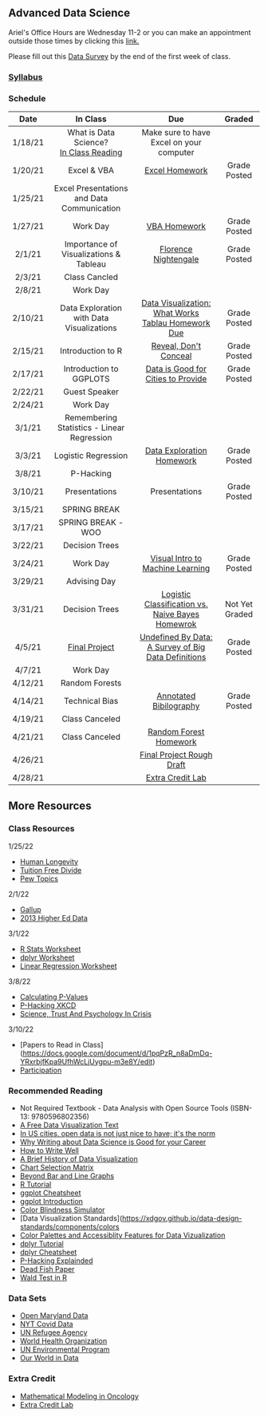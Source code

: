 ## Advanced Data Science 

Ariel's Office Hours are Wednesday 11-2 or you can make an appointment outside those times by clicking this [link.](https://calendar.google.com/calendar/u/0/selfsched?sstoken=UUFwT2R0NWJJNk1ffGRlZmF1bHR8YzhhMzM4NmIyYWYyN2I1ZjE1NDBkODkzNDcxNzBlZTA)

Please fill out this [Data Survey](https://forms.gle/3fp11BtWCaWenGJr6) by the end of the first week of class.

### [Syllabus](Syllabus.pdf)

### Schedule

| Date    | In Class | Due | Graded |
| :---:   | :---: |:---: |:---:|
| 1/18/21 | What is Data Science? <br> [In Class Reading](http://jse.amstat.org/v23n2/witmer.pdf)| Make sure to have Excel on your computer ||
| 1/20/21 | Excel & VBA  | [Excel Homework](https://docs.google.com/document/d/1g8eOYNe9sDmrstRgvFRZBskxjaIaD7Za4lFXSgPPkVw/edit) | Grade Posted|
| 1/25/21 | Excel Presentations and Data Communication |||
| 1/27/21 | Work Day | [VBA Homework](https://docs.google.com/document/d/1bTkmUon_Kq6_DupNw2Szh-T4rFGqzeA2aIIBy7m1yhk/edit) |Grade Posted|
| 2/1/21  | Importance of Visualizations & Tableau  | [Florence Nightengale](https://docs.google.com/forms/d/1FBgScIpV9Vpa-jb1nlWuoCqOxFE7v5SmQtacpFHpIq8/edit) |Grade Posted|
| 2/3/21  | Class Cancled  |  ||
| 2/8/21  | Work Day   |  ||
| 2/10/21 | Data Exploration with Data Visualizations| [Data Visualization: What Works](https://docs.google.com/forms/d/1JJ3pD4m_kvgERvRMuFSiDxglcJmNxvg1N8fegM7ubyA/edit)<br> [Tablau Homework Due](https://docs.google.com/document/d/1bta4t39rpvl-kXgO2pmZPGypWnYyBbiyzCPek9kxv9E/edit#) |Grade Posted|
| 2/15/21 | Introduction to R | [Reveal, Don't Conceal](https://forms.gle/whPpC55iAAqnpVzb7)|Grade Posted|
| 2/17/21 | Introduction to GGPLOTS | [Data is Good for Cities to Provide](https://docs.google.com/document/d/1NdyvanjoIKYkQNcL_sJSPO_ssPGYJyvn2sH28qHBJ70/edit) |Grade Posted|
| 2/22/21 | Guest Speaker |||
| 2/24/21 | Work Day |  ||
| 3/1/21  | Remembering Statistics - Linear Regression|  ||
| 3/3/21  | Logistic Regression | [Data Exploration Homework](https://docs.google.com/document/d/1GJbs8fvJn99ogIkj3jbGYEoTcw0Tgu4XyI15WOqdQfs/edit#)|Grade Posted|
| 3/8/21  | P-Hacking |  ||
| 3/10/21 | Presentations| Presentations |Grade Posted|
| 3/15/21 | SPRING BREAK |  ||
| 3/17/21 | SPRING BREAK - WOO ||  |
| 3/22/21 | Decision Trees |  ||
| 3/24/21 | Work Day | [Visual Intro to Machine Learning](https://docs.google.com/forms/d/e/1FAIpQLSe3ycyx_XZeijp9AvWHI_DwXUKK5ptuS7-KhhW7wZfcMaoqyQ/viewform?usp=sf_link) |Grade Posted|
| 3/29/21 | Advising Day |   | |
| 3/31/21 | Decision Trees |  [Logistic Classification vs. Naive Bayes Homewrok](https://docs.google.com/document/d/1O-DMEizpyg0C943koU7zPK2Avit05cT-Xf1T4ggKIzs/edit)|Not Yet Graded|
| 4/5/21  | [Final Project](https://docs.google.com/document/d/1kfQRu0UR9cMMZp4FJakoDQTfe3IErKiSW0BAckgqqNo/edit)   | [Undefined By Data: A Survey of Big Data Definitions](https://docs.google.com/forms/d/e/1FAIpQLSc8BM1Nn3CZYetIb6PrSCHPaD65oO-5uQnDXeZkthmBzDhJlg/viewform?usp=sf_link) |Grade Posted|
| 4/7/21  | Work Day | ||
| 4/12/21 | Random Forests | ||
| 4/14/21 | Technical Bias |[Annotated Bibilography](https://docs.google.com/document/d/1kfQRu0UR9cMMZp4FJakoDQTfe3IErKiSW0BAckgqqNo/edit) | Grade Posted|
| 4/19/21 | Class Canceled | ||
| 4/21/21 | Class Canceled | [Random Forest Homework](https://docs.google.com/document/d/1P1sIvms3UjZcpVE3BDDee3hlBfJQ9Nzij8gRqp6igOM/edit)||
| 4/26/21 | | [Final Project Rough Draft](https://docs.google.com/document/d/1kfQRu0UR9cMMZp4FJakoDQTfe3IErKiSW0BAckgqqNo/edit)||
| 4/28/21 | | [Extra Credit Lab](https://docs.google.com/document/d/1eDwBrm8WRvQfbt25nfnnEppA4ljSTw9WWd3koiX_D80/edit)||

## More Resources

### Class Resources

1/25/22
- [Human Longevity](https://rss.onlinelibrary.wiley.com/doi/epdf/10.1111/1740-9713.01582)
- [Tuition Free Divide](https://www.pewresearch.org/fact-tank/2021/08/11/democrats-overwhelmingly-favor-free-college-tuition-while-republicans-are-divided-by-age-education/)
- [Pew Topics](https://www.pewresearch.org/topics-categorized/)

2/1/22
- [Gallup](https://www.gallup.com/home.aspx)
- [2013 Higher Ed Data](https://github.com/arielcwebster/DataScience/blob/main/IPEDS_data.xlsx)

3/1/22
- [R Stats Worksheet](https://docs.google.com/document/d/1VkgAm94UEOMRdAE6RnRBpmxVjcSIJ2NufUX3MKc8Wb0/edit)
- [dplyr Worksheet](https://docs.google.com/document/d/1SEZc9nrDm6NN7uqAjCA-hy6QPazf8pX5hfkxGBYSOzg/edit)
- [Linear Regression Worksheet](https://docs.google.com/document/d/1BvlwbGg5-ByOsJgN2FqqOF5tIB9Q2hM3azCdKe5YPF0/edit)

3/8/22
- [Calculating P-Values](https://www.youtube.com/watch?v=5Z9OIYA8He8)
- [P-Hacking XKCD](https://xkcd.com/882/)
- [Science, Trust And Psychology In Crisis](https://www.npr.org/sections/13.7/2014/06/02/318212713/science-trust-and-psychology-in-crisis)

3/10/22
- [Papers to Read in Class] (https://docs.google.com/document/d/1pqPzR_n8aDmDq-YRxrbjfKpa9UfhWcLjUygpu-m3e8Y/edit)
- [Participation](https://docs.google.com/document/d/12VN_YoaWswvMlsJNYNCMk6u0WFoHxRTCFS0GAEzwW8k/edit)

### Recommended Reading

- Not Required Textbook - Data Analysis with Open Source Tools (ISBN-13: 9780596802356)
- [A Free Data Visualization Text](https://mschermann.github.io/data_viz_reader/introduction.html)
- [In US cities, open data is not just nice to have; it's the norm](https://www.theguardian.com/local-government-network/2013/oct/21/open-data-us-san-francisco)
- [Why Writing about Data Science is Good for your Career](https://towardsdatascience.com/the-most-important-part-of-a-data-science-project-is-writing-a-blog-post-50715f37833a)
- [How to Write Well](https://towardsdatascience.com/get-better-in-data-science-writing-and-the-opportunities-will-grow-9d37fdada262)
- [A Brief History of Data Visualization](https://www.datavis.ca/papers/hbook.pdf)
- [Chart Selection Matrix](http://www.perceptualedge.com/articles/misc/Graph_Selection_Matrix.pdf)
- [Beyond Bar and Line Graphs](https://journals.plos.org/plosbiology/article?id=10.1371/journal.pbio.1002128#)
- [R Tutorial](http://www.r-tutor.com/r-introduction)
- [ggplot Cheatsheet](https://raw.githubusercontent.com/rstudio/cheatsheets/main/data-visualization.pdf)
- [ggplot Introduction](https://rafalab.github.io/dsbook/ggplot2.html)
- [Color Blindness Simulator](https://www.color-blindness.com/coblis-color-blindness-simulator/)
- [Data Visualization Standards](https://xdgov.github.io/data-design-standards/components/colors
- [Color Palettes and Accessiblity Features for Data Vizualization](https://medium.com/carbondesign/color-palettes-and-accessibility-features-for-data-visualization-7869f4874fca)
- [dplyr Tutorial](https://www.listendata.com/2016/08/dplyr-tutorial.html)
- [dplyr Cheatsheet](https://www.rstudio.com/wp-content/uploads/2015/02/data-wrangling-cheatsheet.pdf)
- [P-Hacking Explainded](https://www.youtube.com/watch?v=Gx0fAjNHb1M&list=PL8dPuuaLjXtNM_Y-bUAhblSAdWRnmBUcr&index=31)
- [Dead Fish Paper](https://www.wired.com/2009/09/fmrisalmon/)
- [Wald Test in R](https://www.statology.org/wald-test-in-r/)

### Data Sets
- [Open Maryland Data](https://gopi.maryland.gov/)
- [NYT Covid Data](https://github.com/nytimes/covid-19-data)
- [UN Refugee Agency](https://www.unhcr.org/en-us/data.html)
- [World Health Organization](https://www.who.int/data/collections)
- [UN Environmental Program](https://www.unep.org/publications-data)
- [Our World in Data](https://ourworldindata.org/)

### Extra Credit
- [Mathematical Modeling in Oncology](https://docs.google.com/document/d/129lyUnsdJ5sv-qlDvwtha_m1PqcKj_WE29m__gmIRdk/edit)
- [Extra Credit Lab](https://docs.google.com/document/d/1eDwBrm8WRvQfbt25nfnnEppA4ljSTw9WWd3koiX_D80/edit)
